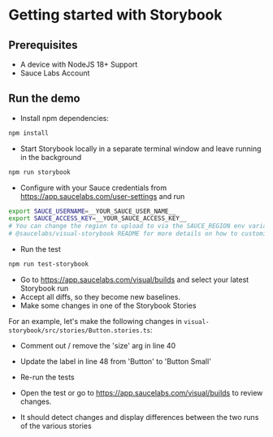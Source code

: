 # Getting started with Storybook

## Prerequisites

- A device with NodeJS 18+ Support
- Sauce Labs Account

## Run the demo

- Install npm dependencies:

```sh { name=npm-install }
npm install
```

- Start Storybook locally in a separate terminal window and leave running in the background

```sh { name=start-storybook }
npm run storybook
```

- Configure with your Sauce credentials from https://app.saucelabs.com/user-settings and run

```sh { name=set-credentials }
export SAUCE_USERNAME=__YOUR_SAUCE_USER_NAME__
export SAUCE_ACCESS_KEY=__YOUR_SAUCE_ACCESS_KEY__
# You can change the region to upload to via the SAUCE_REGION env variable. See the 
# @saucelabs/visual-storybook README for more details on how to customize your run. 
```

- Run the test

```sh { name=npm-run }
npm run test-storybook
```

- Go to https://app.saucelabs.com/visual/builds and select your latest Storybook run
- Accept all diffs, so they become new baselines.
- Make some changes in one of the Storybook Stories

For an example, let's make the following changes in `visual-storybook/src/stories/Button.stories.ts`:
- Comment out / remove the 'size' arg in line 40
- Update the label in line 48 from 'Button' to 'Button Small'


- Re-run the tests
- Open the test or go to https://app.saucelabs.com/visual/builds to review changes.
- It should detect changes and display differences between the two runs of the various stories
